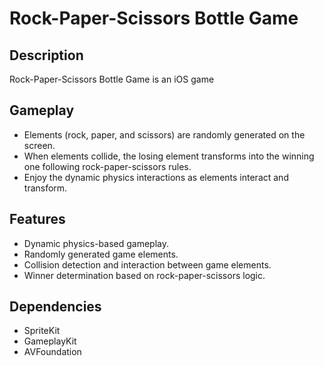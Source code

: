 # Rock-Paper-Scissors Bottle Game

## Description
Rock-Paper-Scissors Bottle Game is an iOS game 

## Gameplay
- Elements (rock, paper, and scissors) are randomly generated on the screen.
- When elements collide, the losing element transforms into the winning one following rock-paper-scissors rules.
- Enjoy the dynamic physics interactions as elements interact and transform.

## Features
- Dynamic physics-based gameplay.
- Randomly generated game elements.
- Collision detection and interaction between game elements.
- Winner determination based on rock-paper-scissors logic.


## Dependencies
- SpriteKit
- GameplayKit
- AVFoundation

